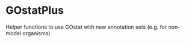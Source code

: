 GOstatPlus
==========

Helper functions to use GOstat with new annotation sets (e.g. for non-model organisms)
